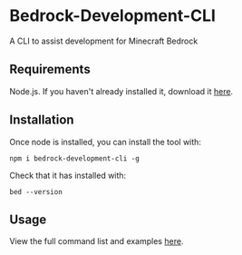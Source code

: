 # Bedrock-Development-CLI
A CLI to assist development for Minecraft Bedrock
## Requirements
Node.js. If you haven't already installed it, download it [here](https://nodejs.org/en/).
## Installation
Once node is installed, you can install the tool with:
```
npm i bedrock-development-cli -g
```
Check that it has installed with:
```
bed --version
```
## Usage
View the full command list and examples [here](documentation/commands.md).